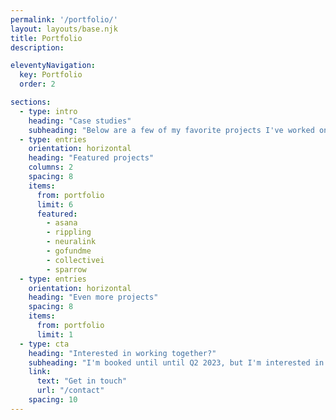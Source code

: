 ```yaml
---
permalink: '/portfolio/'
layout: layouts/base.njk
title: Portfolio
description:

eleventyNavigation:
  key: Portfolio
  order: 2

sections: 
  - type: intro
    heading: "Case studies"
    subheading: "Below are a few of my favorite projects I've worked on over the past few years."
  - type: entries
    orientation: horizontal
    heading: "Featured projects"
    columns: 2
    spacing: 8
    items: 
      from: portfolio
      limit: 6
      featured:
        - asana
        - rippling
        - neuralink
        - gofundme
        - collectivei
        - sparrow
  - type: entries
    orientation: horizontal
    heading: "Even more projects"
    spacing: 8
    items: 
      from: portfolio
      limit: 1
  - type: cta
    heading: "Interested in working together?"
    subheading: "I'm booked until until Q2 2023, but I'm interested in talking with folks who want to collaborate in Q3–Q4."
    link:
      text: "Get in touch"
      url: "/contact"
    spacing: 10
---
```

